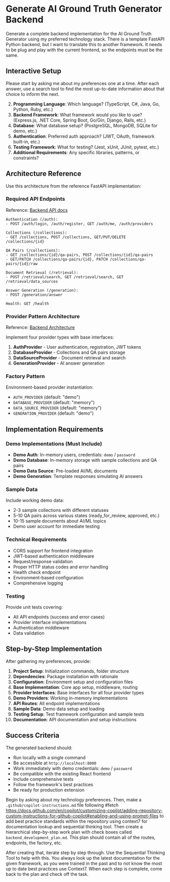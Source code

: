 # Generate AI Ground Truth Generator Backend

Generate a complete backend implementation for the AI Ground Truth Generator using my preferred technology stack.
There is a template FastAPI Python backend, but I want to translate this to another framework.
It needs to be plug and play with the current frontend, so the endpoints must be the same.

## Interactive Setup

Please start by asking me about my preferences one at a time.
After each answer, use a search tool to find the most up-to-date information about that choice to inform the next.

2. **Programming Language**: Which language? (TypeScript, C#, Java, Go, Python, Ruby, etc.)
1. **Backend Framework**: What framework would you like to use? (Express.js, .NET Core, Spring Boot, Go/Gin, Django, Rails, etc.)
3. **Database**: What database setup? (PostgreSQL, MongoDB, SQLite for demo, etc.)
4. **Authentication**: Preferred auth approach? (JWT, OAuth, framework built-in, etc.)
5. **Testing Framework**: What for testing? (Jest, xUnit, JUnit, pytest, etc.)
6. **Additional Requirements**: Any specific libraries, patterns, or constraints?

## Architecture Reference

Use this architecture from the reference FastAPI implementation:

### Required API Endpoints

Reference: [Backend API docs](../../docs/backendAPIs.md)

```
Authentication (/auth):
- POST /auth/login, /auth/register, GET /auth/me, /auth/providers

Collections (/collections):  
- GET /collections, POST /collections, GET/PUT/DELETE /collections/{id}

QA Pairs (/collections):
- GET /collections/{id}/qa-pairs, POST /collections/{id}/qa-pairs
- GET/PATCH /collections/qa-pairs/{id}, PATCH /collections/qa-pairs/{id}/raw

Document Retrieval (/retrieval):
- POST /retrieval/search, GET /retrieval/search, GET /retrieval/data_sources

Answer Generation (/generation):
- POST /generation/answer

Health: GET /health
```

### Provider Pattern Architecture

Reference: [Backend Architecture](../../docs/backendArchitecture.md)

Implement four provider types with base interfaces:

1. **AuthProvider** - User authentication, registration, JWT tokens
2. **DatabaseProvider** - Collections and QA pairs storage
3. **DataSourceProvider** - Document retrieval and search  
4. **GenerationProvider** - AI answer generation

### Factory Pattern

Environment-based provider instantiation:
- `AUTH_PROVIDER` (default: "demo")
- `DATABASE_PROVIDER` (default: "memory")
- `DATA_SOURCE_PROVIDER` (default: "memory") 
- `GENERATION_PROVIDER` (default: "demo")

## Implementation Requirements

### Demo Implementations (Must Include)

- **Demo Auth**: In-memory users, credentials: `demo` / `password`
- **Demo Database**: In-memory storage with sample collections and QA pairs
- **Demo Data Source**: Pre-loaded AI/ML documents
- **Demo Generation**: Template responses simulating AI answers

### Sample Data

Include working demo data:
- 2-3 sample collections with different statuses
- 5-10 QA pairs across various states (ready_for_review, approved, etc.)
- 10-15 sample documents about AI/ML topics
- Demo user account for immediate testing

### Technical Requirements

- CORS support for frontend integration
- JWT-based authentication middleware
- Request/response validation
- Proper HTTP status codes and error handling
- Health check endpoint
- Environment-based configuration
- Comprehensive logging

### Testing

Provide unit tests covering:
- All API endpoints (success and error cases)
- Provider interface implementations
- Authentication middleware
- Data validation

## Step-by-Step Implementation

After gathering my preferences, provide:

1. **Project Setup**: Initialization commands, folder structure
2. **Dependencies**: Package installation with rationale
3. **Configuration**: Environment setup and configuration files
4. **Base Implementation**: Core app setup, middleware, routing
5. **Provider Interfaces**: Base interfaces for all four provider types
6. **Demo Providers**: Working in-memory implementations
7. **API Routes**: All endpoint implementations
8. **Sample Data**: Demo data setup and loading
9. **Testing Setup**: Test framework configuration and sample tests
10. **Documentation**: API documentation and setup instructions

## Success Criteria

The generated backend should:
- Run locally with a single command
- Be accessible at `http://localhost:8000`
- Work immediately with demo credentials: `demo` / `password`
- Be compatible with the existing React frontend
- Include comprehensive tests
- Follow the framework's best practices
- Be ready for production extension

Begin by asking about my technology preferences.
Then, make a `.github/copilot-instructions.md` file following #fetch https://docs.github.com/en/copilot/customizing-copilot/adding-repository-custom-instructions-for-github-copilot#enabling-and-using-prompt-files to add best practice standards within the repository using context7 for documentation lookup and sequential thinking tool.
Then create a hierarchical step-by-step work plan with check boxes called `backend_development_plan.md`.
This plan should contain all of the routes, endpoints, the factory, etc.

After creating that, iterate step by step through.
Use the Sequential Thinking Tool to help with this.
You always look up the latest documentation for the given framework, as you were trained in the past and to not know the most up to date best practices use Context7.
When each step is complete, come back to the plan and check off the task.

